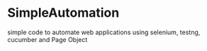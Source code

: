 # SimpleAutomation
simple code to automate web applications using selenium, testng, cucumber and Page Object
